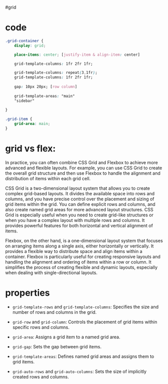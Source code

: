 #grid 
# code
```css
.grid-container {
	display: grid;

	place-items: center; [justify-item & align-item: center]

	grid-template-columns: 1fr 2fr 1fr;

	grid-template-columns: repeat(3,1fr);
	grid-template-columns: 1fr 2fr 1fr;
	
	gap: 10px 20px; [row column]
	
	grid-template-areas: "main"
	"sidebar"
	
}

.grid-item {
	grid-area: main; 
}
```

# grid vs flex:
In practice, you can often combine CSS Grid and Flexbox to achieve more advanced and flexible layouts. For example, you can use CSS Grid to create the overall grid structure and then use Flexbox to handle the alignment and distribution of items within each grid cell.

CSS Grid is a two-dimensional layout system that allows you to create complex grid-based layouts. It divides the available space into rows and columns, and you have precise control over the placement and sizing of grid items within the grid. You can define explicit rows and columns, and also create named grid areas for more advanced layout structures. CSS Grid is especially useful when you need to create grid-like structures or when you have a complex layout with multiple rows and columns. It provides powerful features for both horizontal and vertical alignment of items.

Flexbox, on the other hand, is a one-dimensional layout system that focuses on arranging items along a single axis, either horizontally or vertically. It provides a flexible way to distribute space and align items within a container. Flexbox is particularly useful for creating responsive layouts and handling the alignment and ordering of items within a row or column. It simplifies the process of creating flexible and dynamic layouts, especially when dealing with single-directional layouts.

# properties

- `grid-template-rows` and `grid-template-columns`: Specifies the size and number of rows and columns in the grid.
  
- `grid-row` and `grid-column`: Controls the placement of grid items within specific rows and columns.
  
- `grid-area`: Assigns a grid item to a named grid area.
- `grid-gap`: Sets the gap between grid items.
  
- `grid-template-areas`: Defines named grid areas and assigns them to grid items.
  
- `grid-auto-rows` and `grid-auto-columns`: Sets the size of implicitly created rows and columns.